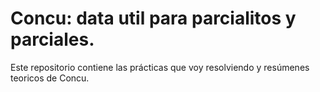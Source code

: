 Concu: data util para parcialitos y parciales.
======
Este repositorio contiene las prácticas que voy resolviendo y resúmenes teoricos de Concu.
